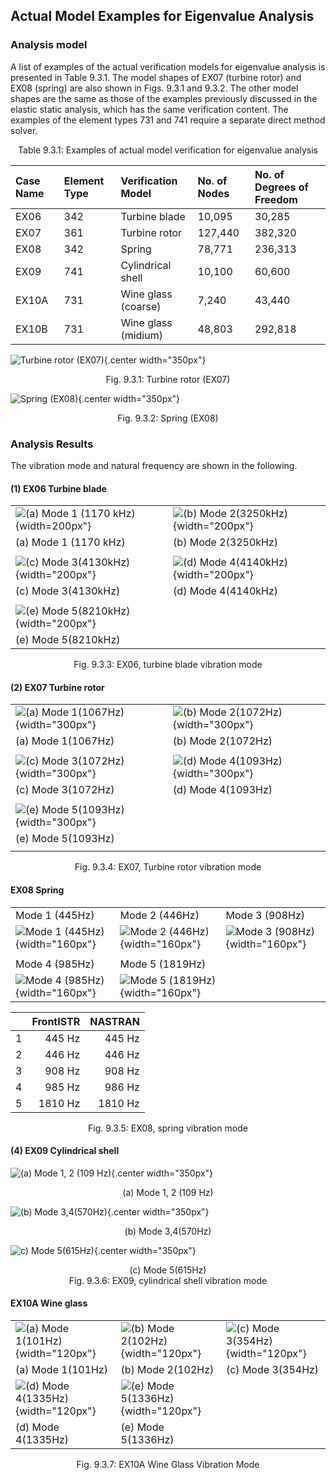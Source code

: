 ## Actual Model Examples for Eigenvalue Analysis

### Analysis model

A list of examples of the actual verification models for eigenvalue analysis is presented in Table 9.3.1. The model shapes of EX07 (turbine rotor) and EX08 (spring) are also shown in Figs. 9.3.1 and 9.3.2. The other model shapes are the same as those of the examples previously discussed in the elastic static analysis, which has the same verification content. The examples of the element types 731 and 741 require a separate direct method solver. 

<div style="text-align: center;">
Table 9.3.1: Examples of actual model verification for eigenvalue analysis
</div>

| Case Name | Element Type | Verification Model  | No. of Nodes | No. of Degrees of Freedom |
|:----------|:-------------|:--------------------|:-------------|:--------------------------|
| EX06      | 342          | Turbine blade       | 10,095       | 30,285                    |
| EX07      | 361          | Turbine rotor       | 127,440      | 382,320                   |
| EX08      | 342          | Spring              | 78,771       | 236,313                   |
| EX09      | 741          | Cylindrical shell   | 10,100       | 60,600                    |
| EX10A     | 731          | Wine glass (coarse) | 7,240        | 43,440                    |
| EX10B     | 731          | Wine glass (midium) | 48,803       | 292,818                   |


![Turbine rotor (EX07)](./media/example03_01.png){.center width="350px"}
<div style="text-align: center;">
Fig. 9.3.1: Turbine rotor (EX07)
</div>

![Spring (EX08)](./media/example03_02.png){.center width="350px"}
<div style="text-align: center;">
Fig. 9.3.2: Spring (EX08)
</div>

### Analysis Results

The vibration mode and natural frequency are shown in the following.

#### (1) EX06 Turbine blade

|                                                    |                                                    |
|----------------------------------------------------|----------------------------------------------------|
| ![(a) Mode 1 (1170 kHz)](./media/example03_03.png){width=200px"} | ![(b) Mode 2(3250kHz)](./media/example03_04.png){width="200px"} |
| (a) Mode 1 (1170 kHz)                              | (b) Mode 2(3250kHz)                                |
|                                                    |                                                    |
| ![(c) Mode 3(4130kHz)](./media/example03_05.png){width="200px"} | ![(d) Mode 4(4140kHz)](./media/example03_06.png){width="200px"} |
| (c) Mode 3(4130kHz)                                | (d) Mode 4(4140kHz)                                |
|                                                    |                                                    |
| ![(e) Mode 5(8210kHz)](./media/example03_07.png){width="200px"} |                                                    |
| (e) Mode 5(8210kHz)                                |                                                    |

<div style="text-align: center;">
Fig. 9.3.3: EX06, turbine blade vibration mode
</div>

#### (2) EX07 Turbine rotor

|                                                    |                                                    |
|----------------------------------------------------|----------------------------------------------------|
| ![(a) Mode 1(1067Hz)](./media/example03_08.png){width="300px"} | ![(b) Mode 2(1072Hz)](./media/example03_09.png){width="300px"} |
| (a) Mode 1(1067Hz)                                 | (b) Mode 2(1072Hz)                                 |
|                                                    |                                                    |
| ![(c) Mode 3(1072Hz)](./media/example03_10.png){width="300px"} | ![(d) Mode 4(1093Hz)](./media/example03_11.png){width="300px"} |
| (c) Mode 3(1072Hz)                                 | (d) Mode 4(1093Hz)                                 |
|                                                    |                                                    |
| ![(e) Mode 5(1093Hz)](./media/example03_12.png){width="300px"} |                                                    |
| (e) Mode 5(1093Hz)                                 |                                                    |
|                                                    |                                                    |

<div style="text-align: center;">
Fig. 9.3.4: EX07, Turbine rotor vibration mode
</div>

#### EX08 Spring

|  |  |  |
|--|--|--|
|Mode 1 (445Hz)                                   |Mode 2 (446Hz)                                   |Mode 3 (908Hz)                                   |
|![Mode 1 (445Hz)](./media/example03_13.png){width="160px"}|![Mode 2 (446Hz)](./media/example03_14.png){width="160px"}|![Mode 3 (908Hz)](./media/example03_15.png){width="160px"}|
|  |  |
|Mode 4 (985Hz)                                   |Mode 5 (1819Hz)                                  |   |
|![Mode 4 (985Hz)](./media/example03_16.png){width="160px"}|![Mode 5 (1819Hz)](./media/example03_17.png){width="160px"}|   |

|   | FrontISTR | NASTRAN |
|---|----------:|--------:|
| 1 | 445 Hz    | 445 Hz  |
| 2 | 446 Hz    | 446 Hz  |
| 3 | 908 Hz    | 908 Hz  |
| 4 | 985 Hz    | 986 Hz  |
| 5 | 1810 Hz   | 1810 Hz |

<div style="text-align: center;">
Fig. 9.3.5: EX08, spring vibration mode
</div>

#### (4) EX09 Cylindrical shell

![(a) Mode 1, 2 (109 Hz)](./media/example03_18.png){.center width="350px"}
<div style="text-align: center;">
(a) Mode 1, 2 (109 Hz)
</div>

![(b) Mode 3,4(570Hz)](./media/example03_19.png){.center width="350px"}
<div style="text-align: center;">
(b) Mode 3,4(570Hz)
</div>

![c) Mode 5(615Hz)](./media/example03_20.png){.center width="350px"}
<div style="text-align: center;">
(c) Mode 5(615Hz)
</div>

<div style="text-align: center;">
Fig. 9.3.6: EX09, cylindrical shell vibration mode
</div>

#### EX10A Wine glass

|   |   |   |
|---|---|---|
| ![(a) Mode 1(101Hz)](./media/example03_21.png){width="120px"} | ![(b) Mode 2(102Hz)](./media/example03_22.png){width="120px"} | ![(c) Mode 3(354Hz)](./media/example03_23.png){width="120px"} |
| (a) Mode 1(101Hz)                                               | (b) Mode 2(102Hz)                                               | (c) Mode 3(354Hz)                                               |
| ![(d) Mode 4(1335Hz)](./media/example03_24.png){width="120px"}| ![(e) Mode 5(1336Hz)](./media/example03_25.png){width="120px"} |                                                                |
| (d) Mode 4(1335Hz)                                              | (e) Mode 5(1336Hz)                                               |                                                                |

<div style="text-align: center;">
Fig. 9.3.7: EX10A Wine Glass Vibration Mode
</div>


